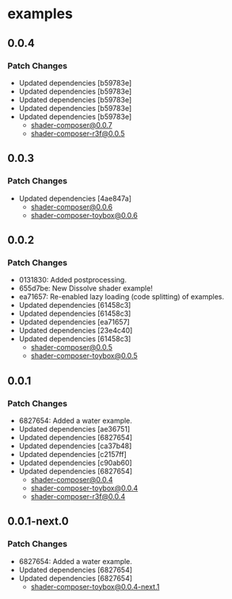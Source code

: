 # examples

## 0.0.4

### Patch Changes

- Updated dependencies [b59783e]
- Updated dependencies [b59783e]
- Updated dependencies [b59783e]
- Updated dependencies [b59783e]
- Updated dependencies [b59783e]
  - shader-composer@0.0.7
  - shader-composer-r3f@0.0.5

## 0.0.3

### Patch Changes

- Updated dependencies [4ae847a]
  - shader-composer@0.0.6
  - shader-composer-toybox@0.0.6

## 0.0.2

### Patch Changes

- 0131830: Added postprocessing.
- 655d7be: New Dissolve shader example!
- ea71657: Re-enabled lazy loading (code splitting) of examples.
- Updated dependencies [61458c3]
- Updated dependencies [61458c3]
- Updated dependencies [ea71657]
- Updated dependencies [23e4c40]
- Updated dependencies [61458c3]
  - shader-composer@0.0.5
  - shader-composer-toybox@0.0.5

## 0.0.1

### Patch Changes

- 6827654: Added a water example.
- Updated dependencies [ae36751]
- Updated dependencies [6827654]
- Updated dependencies [ca37b48]
- Updated dependencies [c2157ff]
- Updated dependencies [c90ab60]
- Updated dependencies [6827654]
  - shader-composer@0.0.4
  - shader-composer-toybox@0.0.4
  - shader-composer-r3f@0.0.4

## 0.0.1-next.0

### Patch Changes

- 6827654: Added a water example.
- Updated dependencies [6827654]
- Updated dependencies [6827654]
  - shader-composer-toybox@0.0.4-next.1

